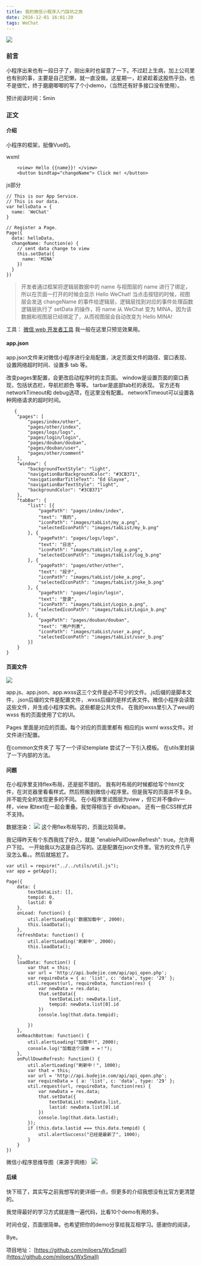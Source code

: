 ```yaml
---
title: 我的微信小程序入门踩坑之旅
date: 2016-12-01 16:01:20
tags: WeChat
---
```

![](http://p1.bqimg.com/567571/9c77c4650cbb299f.jpg)
<!--more--><!--more-->
### 前言
小程序出来也有一段日子了，刚出来时也留意了一下。不过赶上生病，加上公司里也有别的事，主要是自己犯懒，就一直没做。这星期一，赶紧趁着这股热乎劲，也不是很忙，终于磨磨唧唧的写了个小demo，（当然还有好多接口没有使用）。

预计阅读时间：5min

### 正文

#### 介绍
小程序的框架，挺像Vue的。

wxml
```
	<view> Hello {{name}}! </view>
	<button bindtap="changeName"> Click me! </button>
```
js部分
```
// This is our App Service.
// This is our data.
var helloData = {
  name: 'WeChat'
}

// Register a Page.
Page({
  data: helloData,
  changeName: function(e) {
    // sent data change to view
    this.setData({
      name: 'MINA'
    })
  }
})
```



>开发者通过框架将逻辑层数据中的 name 与视图层的 name 进行了绑定，所以在页面一打开的时候会显示 Hello WeChat!
当点击按钮的时候，视图层会发送 changeName 的事件给逻辑层，逻辑层找到对应的事件处理函数
逻辑层执行了 setData 的操作，将 name 从 WeChat 变为 MINA，因为该数据和视图层已经绑定了，从而视图层会自动改变为 Hello MINA!

工具： [微信 web 开发者工具](https://mp.weixin.qq.com/debug/wxadoc/dev/devtools/download.html?t=1477579747265)
我一般在这里只预览效果用。


#### app.json
app.json文件来对微信小程序进行全局配置，决定页面文件的路径、窗口表现、设置网络超时时间、设置多 tab 等。

改变pages里配置，会更改启动程序时的主页面。
window是设置页面的窗口表现，包括状态栏，导航栏颜色 等等。
tarbar是底部tab栏的表现。
官方还有 networkTimeout和 debug选项，在这里没有配置。
networkTimeout可以设置各种网络请求的超时时间。
 

```
   {
    "pages": [
        "pages/index/other",
        "pages/other/index",
        "pages/logs/logs",
        "pages/login/login",
        "pages/douban/douban",
        "pages/douban/user",
        "pages/other/comment"
    ],
    "window": {
        "backgroundTextStyle": "light",
        "navigationBarBackgroundColor": "#3CB371",
        "navigationBarTitleText": "Ed Glayxe",
        "navigationBarTextStyle": "light",
        "backgroundColor": "#3CB371"
    },
    "tabBar": {
        "list": [{
            "pagePath": "pages/index/index",
            "text": "我的",
            "iconPath": "images/tabList/my_a.png",
            "selectedIconPath": "images/tabList/my_b.png"
        }, {
            "pagePath": "pages/logs/logs",
            "text": "日志",
            "iconPath": "images/tabList/log_a.png",
            "selectedIconPath": "images/tabList/log_b.png"
        }, {
            "pagePath": "pages/other/other",
            "text": "段子",
            "iconPath": "images/tabList/joke_a.png",
            "selectedIconPath": "images/tabList/joke_b.png"
        }, {
            "pagePath": "pages/login/login",
            "text": "登录",
            "iconPath": "images/tabList/Login_a.png",
            "selectedIconPath": "images/tabList/Login_b.png"
        }, {
            "pagePath": "pages/douban/douban",
            "text": "用户列表",
            "iconPath": "images/tabList/user_a.png",
            "selectedIconPath": "images/tabList/user_b.png"
        }]
    }
}
```
#### 页面文件
![](http://i1.piimg.com/567571/fb5bb6eac36921d1.jpg)

app.js、app.json、app.wxss这三个文件是必不可少的文件。.js后缀的是脚本文件，.json后缀的文件是配置文件，.wxss后缀的是样式表文件。微信小程序会读取这些文件，并生成小程序实例。这些都是公共文件。
在我的wxss里引入了weui的wxss 有的页面使用了它的UI。

Pages 里面是对应的页面。每个对应的页面里都有 相应的js wxml wxss文件。对文件进行配置。

在common文件夹了 写了一个评论template 尝试了一下引入模板。
在utils里封装了一下内部的方法。

#### 问题

在小程序里支持flex布局，还是挺不错的。
我有时布局的时候都给写个html文件，在浏览器里看看样式。然后照搬到微信小程序里。但是我写的页面并不复杂。并不能完全的发现更多的不同。
在小程序里试图层为view ，但它并不像div一样，view 和text在一起会重叠。我觉得相当于 div和span。
还有一些CSS样式并不支持。

数据渲染：
![](http://p1.bqimg.com/567571/3b7af6b71558dcf1.jpg)
这个用flex布局写的，页面比较简单。

我记得昨天有个东西我找了好久，就是 
 "enablePullDownRefresh": true。允许用户下拉。
 一开始我以为这是自己写的。这是配置在json文件里。官方的文件几乎没怎么看。。然后就尴尬了。
 

```
var util = require("../../utils/util.js");
var app = getApp();

Page({
    data: {
        textDataList: [],
        tempid: 0,
        lastid: 0
    },
    onLoad: function() {
        util.alertLoading('数据加载中', 2000);
        this.loadData();
    },
    refreshData: function() {
        util.alertLoading('刷新中', 2000);
        this.loadData();

    },
    loadData: function() {
        var that = this;
        var url = 'http://api.budejie.com/api/api_open.php';
        var requireData = { a: 'list', c: 'data', type: '29' };
        util.request(url, requireData, function(res) {
            var newData = res.data;
            that.setData({
                textDataList: newData.list,
                tempid: newData.list[0].id
            })
            console.log(that.data.tempid);

        })
    },
    onReachBottom: function() {
        util.alertLoading("加载中!", 2000);
        console.log("加载这个没做 = =！");
    },
    onPullDownRefresh: function() {
        util.alertLoading("刷新中！", 1000);
        var that = this;
        var url = 'http://api.budejie.com/api/api_open.php';
        var requireData = { a: 'list', c: 'data', type: '29' };
        util.request(url, requireData, function(res) {
            var newData = res.data;
            that.setData({
                textDataList: newData.list,
                lastid: newData.list[0].id
            })
            console.log(that.data.lastid);
        });
        if (this.data.lastid === this.data.tempid) {
            util.alertSuccess("已经是最新了", 1000);
        }
    }
})
```


微信小程序思维导图（来源于网络）
![](http://p1.bqimg.com/567571/857adc4cee5e30bc.png)

#### 后续
快下班了，其实写之前我想写的更详细一点，但更多的介绍我想没有比官方更清楚的。

我觉得最好的学习方式就是撸一遍代码，比看10个demo有用的多。

时间仓促，页面很简单。也希望把你的demo分享给我互相学习。感谢你的阅读，

 Bye。

项目地址： [https://github.com/miloers/WxSmall](https://github.com/miloers/WxSmall)

